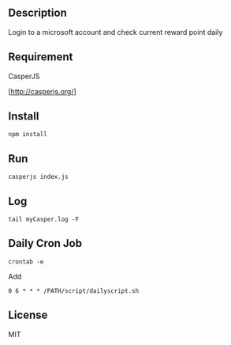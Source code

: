## Description

Login to a microsoft account and check current reward point daily


## Requirement

CasperJS

[http://casperjs.org/]


## Install

`npm install`


## Run

`casperjs index.js`


## Log 

`tail myCasper.log -F`


## Daily Cron Job

`crontab -e`

Add

`0 6 * * * /PATH/script/dailyscript.sh`


## License

MIT

